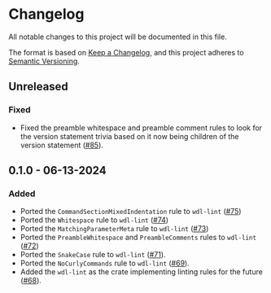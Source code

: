 # Changelog

All notable changes to this project will be documented in this file.

The format is based on [Keep a Changelog](https://keepachangelog.com/en/1.1.0/),
and this project adheres to [Semantic Versioning](https://semver.org/spec/v2.0.0.html).

## Unreleased

### Fixed

* Fixed the preamble whitespace and preamble comment rules to look for the 
  version statement trivia based on it now being children of the version 
  statement ([#85](https://github.com/stjude-rust-labs/wdl/pull/85)).

## 0.1.0 - 06-13-2024

### Added

* Ported the `CommandSectionMixedIndentation` rule to `wdl-lint` ([#75](https://github.com/stjude-rust-labs/wdl/pull/75))
* Ported the `Whitespace` rule to `wdl-lint` ([#74](https://github.com/stjude-rust-labs/wdl/pull/74))
* Ported the `MatchingParameterMeta` rule to `wdl-lint` ([#73](https://github.com/stjude-rust-labs/wdl/pull/73))
* Ported the `PreambleWhitespace` and `PreambleComments` rules to `wdl-lint`
  ([#72](https://github.com/stjude-rust-labs/wdl/pull/72))
* Ported the `SnakeCase` rule to `wdl-lint` ([#71](https://github.com/stjude-rust-labs/wdl/pull/71)).
* Ported the `NoCurlyCommands` rule to `wdl-lint` ([#69](https://github.com/stjude-rust-labs/wdl/pull/69)).
* Added the `wdl-lint` as the crate implementing linting rules for the future
  ([#68](https://github.com/stjude-rust-labs/wdl/pull/68)).
